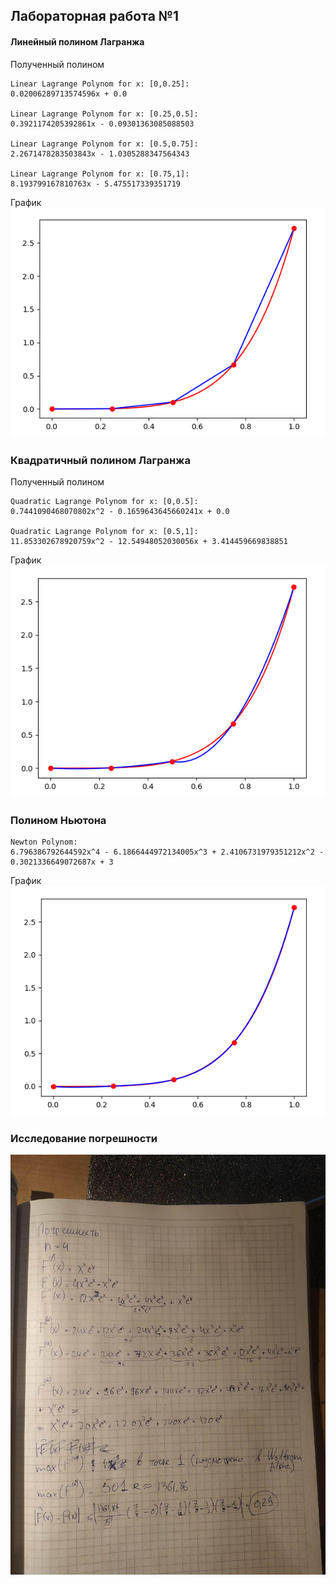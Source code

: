 ## Лабораторная работа №1


#### Линейный полином Лагранжа


Полученный полином

    Linear Lagrange Polynom for x: [0,0.25]:
    0.02006289713574596x + 0.0

    Linear Lagrange Polynom for x: [0.25,0.5]:
    0.3921174205392861x - 0.09301363085088503

    Linear Lagrange Polynom for x: [0.5,0.75]:
    2.2671478283503843x - 1.0305288347564343

    Linear Lagrange Polynom for x: [0.75,1]:
    8.193799167810763x - 5.475517339351719

График
![plot1](img/lin_plot.png)


### Квадратичный полином Лагранжа

Полученный полином

    Quadratic Lagrange Polynom for x: [0,0.5]:
    0.7441090468070802x^2 - 0.1659643645660241x + 0.0

    Quadratic Lagrange Polynom for x: [0.5,1]:
    11.853302678920759x^2 - 12.54948052030056x + 3.414459669838851

График
![plot2](img/quadr_plot.png)

### Полином Ньютона

    Newton Polynom:
    6.796386792644592x^4 - 6.1866444972134005x^3 + 2.4106731979351212x^2 - 0.3021336649072687x + 3

График
![plot3](img/newton_plot.png)

### Исследование погрешности
![eps](img/eps.jpg)

